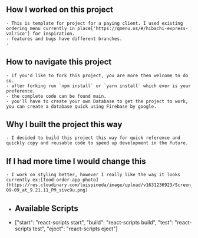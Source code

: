 ## How I worked on this project

    - This is template for project for a paying client. I used existing ordering menu currently in place['https://qmenu.us/#/hibachi-express-valrico'] for inspiration.
    - features and bugs have different branches.
    -

## How to navigate this project

    - if you'd like to fork this project, you are more then welcome to do so.
    - after forking run `npm install` or `yarn install` which ever is your preference.
    - the complete code can be found main.
    - you'll have to create your own Database to get the project to work, you can create a database quick using Firebase by google.

## Why I built the project this way

    - I decided to build this project this way for quick reference and quickly copy and reusable code to speed up development in the future.

## If I had more time I would change this

    - I work on styling better, however I really like the way it looks currently ex:[food-order-app-photo](https://res.cloudinary.com/luispineda/image/upload/v1631236923/Screen_Shot_2021-09-09_at_9.21.11_PM_sivc9u.png)

- ## Available Scripts

- ["start": "react-scripts start",
  "build": "react-scripts build",
  "test": "react-scripts test",
  "eject": "react-scripts eject"]
